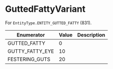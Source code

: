 # GuttedFattyVariant

For `EntityType.ENTITY_GUTTED_FATTY` (831). 

| Enumerator | Value | Description |
| - | - | - |
| GUTTED_FATTY | 0 |  |
| GUTTY_FATTY_EYE | 10 |  |
| FESTERING_GUTS | 20 |  |
